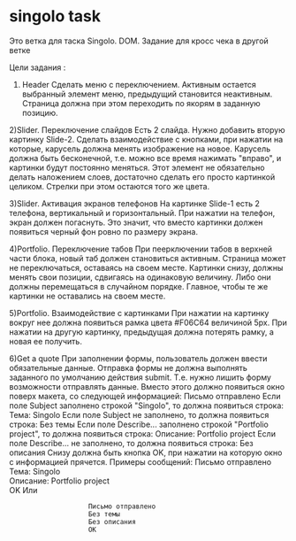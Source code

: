 # singolo task
Это ветка для таска Singolo. DOM. Задание для кросс чека в другой ветке

Цели задания :
1) Header
Сделать меню с переключением. Активным остается выбранный элемент меню, предыдущий становится неактивным. Страница должна при этом переходить по якорям в заданную позицию.

2)Slider. 
Переключение слайдов
Есть 2 слайда. Нужно добавить вторую картинку Slide-2. Сделать взаимодействие с кнопками, при нажатии на которые, карусель должна менять изображение на новое. Карусель должна быть бесконечной, т.е. можно все время нажимать "вправо", и картинки будут постоянно меняться. Этот элемент не обязательно делать наложением слоев, достаточно сделать его просто картинкой целиком. Стрелки при этом остаются того же цвета.

3)Slider. 
Активация экранов телефонов
На картинке Slide-1 есть 2 телефона, вертикальный и горизонтальный. При нажатии на телефон, экран должен погаснуть. Это значит, что вместо картинки должен появиться черный фон ровно по размеру экрана.

4)Portfolio. 
Переключение табов
При пеерключении табов в верхней части блока, новый таб должен становиться активным. Страница может не переключаться, оставаясь на своем месте. Картинки снизу, должны менять свои позиции, сдвигаясь на одинаковую величину. Либо они должны перемещаться в случайном порядке. Главное, чтобы те же картинки не оставались на своем месте.

5)Portfolio. 
Взаимодействие с картинками
При нажатии на картинку вокруг нее должна появиться рамка цвета #F06C64 величиной 5px. При нажатии на другую картинку, предыдущая должна потерять рамку, а новая ее получить.

6)Get a quote
При заполнении формы, пользователь должен ввести обязательные данные. Отправка формы не должна выполнять заданного по умолчанию действия submit. Т.е. нужно лишить форму возможности отправлять данные. Вместо этого должно появиться окно поверх макета, со следующей информацией:
    Письмо отправлено
        Если поле Subject заполнено строкой "Singolo", то должна появиться строка:
            Тема: Singolo
        Если поле Subject не заполнено, то должна появиться строка:
            Без темы
        Если поле Describe... заполнено строкой "Portfolio project", то должна появиться строка:
            Описание: Portfolio project
        Если поле Describe... не заполнено, то должна появиться строка:
            Без описания
        Снизу должна быть кнопка OK, при нажатии на которую окно с информацией прячется.
                Примеры сообщений:
                        Письмо отправлено  
                        Тема: Singolo  
                        Описание: Portfolio project  
                        OK
                        Или

                        Письмо отправлено  
                        Без темы  
                        Без описания  
                        OK